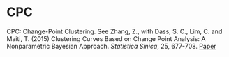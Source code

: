 # CPC
 CPC: Change-Point Clustering. See Zhang, Z., with Dass, S. C., Lim, C. and Maiti, T. (2015) Clustering Curves Based on Change Point Analysis: A Nonparametric Bayesian Approach. *Statistica Sinica*, 25, 677-708. <a href="http://www3.stat.sinica.edu.tw/statistica/oldpdf/A25n214.pdf" target="_blank">Paper</a>
